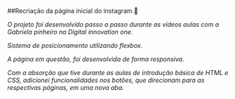 ##Recriação da página inicial do instagram.:page_with_curl:

*O projeto foi desenvolvido passo a passo durante as vídeos aulas com a Gabriela pinheiro na Digital innovation one.*

*Sistema de posicionamento utilizando flexbox.*

*A página em questão, foi desenvolvida de forma responsiva.*

*Com a absorção que tive durante as aulas de introdução básica de HTML e CSS, adicionei funcionalidades nos botões, que direcionam para as respectivas páginas, em uma nova aba.*